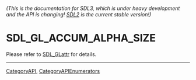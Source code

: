 ###### (This is the documentation for SDL3, which is under heavy development and the API is changing! [SDL2](https://wiki.libsdl.org/SDL2/) is the current stable version!)
# SDL_GL_ACCUM_ALPHA_SIZE

Please refer to [SDL_GLattr](SDL_GLattr) for details.

----
[CategoryAPI](CategoryAPI), [CategoryAPIEnumerators](CategoryAPIEnumerators)


